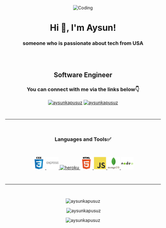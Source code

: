 <div align="center"><img  alt="Coding" width="460" height="360"  src="https://user-images.githubusercontent.com/101064345/180237519-67049260-7578-49d3-b8f5-89c620c36192.gif"></div>

<h1 align="center">Hi 👋, I'm Aysun!</h1>
<h3 align="center">someone who is passionate about tech from USA</h3> <br/> <br/>

<h2 align="center">Software Engineer</h2>
<h3 align="center">You can connect with me via the links below👇</h3>
<p align="center">
<a href="https://linkedin.com/in/aysunkapusuz" target="_blank"><img align="center" src="https://raw.githubusercontent.com/rahuldkjain/github-profile-readme-generator/master/src/images/icons/Social/linked-in-alt.svg" alt="aysunkapusuz" height="30" width="40" /></a>
<a href="https://instagram.com/aysunkapusuz" target="_blank"><img align="center" src="https://raw.githubusercontent.com/rahuldkjain/github-profile-readme-generator/master/src/images/icons/Social/instagram.svg" alt="aysunkapusuz" height="30" width="40" /></a>
</p>  <br/> <hr><br/>

<h3 align="center" ><b>Languages and Tools✅</b></h3> <br/>
<p align="center"> <a href="https://www.w3schools.com/css/" target="_blank" rel="noreferrer"> <img src="https://raw.githubusercontent.com/devicons/devicon/master/icons/css3/css3-original-wordmark.svg" alt="css3" width="40" height="40"/> </a> <a href="https://expressjs.com" target="_blank" rel="noreferrer"> <img src="https://raw.githubusercontent.com/devicons/devicon/master/icons/express/express-original-wordmark.svg" alt="express" width="40" height="40"/> </a> <a href="https://heroku.com" target="_blank" rel="noreferrer"> <img src="https://www.vectorlogo.zone/logos/heroku/heroku-icon.svg" alt="heroku" width="40" height="40"/> </a> <a href="https://www.w3.org/html/" target="_blank" rel="noreferrer"> <img src="https://raw.githubusercontent.com/devicons/devicon/master/icons/html5/html5-original-wordmark.svg" alt="html5" width="40" height="40"/> </a> <a href="https://developer.mozilla.org/en-US/docs/Web/JavaScript" target="_blank" rel="noreferrer"> <img src="https://raw.githubusercontent.com/devicons/devicon/master/icons/javascript/javascript-original.svg" alt="javascript" width="40" height="40"/> </a> <a href="https://www.mongodb.com/" target="_blank" rel="noreferrer"> <img src="https://raw.githubusercontent.com/devicons/devicon/master/icons/mongodb/mongodb-original-wordmark.svg" alt="mongodb" width="40" height="40"/> </a> <a href="https://nodejs.org" target="_blank" rel="noreferrer"> <img src="https://raw.githubusercontent.com/devicons/devicon/master/icons/nodejs/nodejs-original-wordmark.svg" alt="nodejs" width="40" height="40"/> </a> </p> <br/>
<hr> <br/>

<p align="center"><img width="350" src="https://github-readme-stats.vercel.app/api/top-langs?username=aysunkapusuz&show_icons=true&locale=en&layout=compact" alt="aysunkapusuz" /></p>
<p align="center">&nbsp;<img width="350" src="https://github-readme-stats.vercel.app/api?username=aysunkapusuz&show_icons=true&locale=en" alt="aysunkapusuz" /></p>

<p align="center"><img width="350" src="https://github-readme-streak-stats.herokuapp.com/?user=aysunkapusuz&" alt="aysunkapusuz" /></p>
